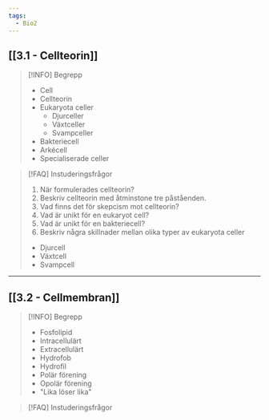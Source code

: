 ```yaml
---
tags:
  - Bio2
---
```

## [[3.1 - Cellteorin]]

>[!INFO] Begrepp
>- Cell
>- Cellteorin
>- Eukaryota celler
>	- Djurceller
>	- Växtceller
>	- Svampceller
>- Bakteriecell
>- Arkécell
>- Specialiserade celler

>[!FAQ] Instuderingsfrågor
>1. När formulerades cellteorin?
>2. Beskriv cellteorin med åtminstone tre påståenden.
>3. Vad finns det för skepcism mot cellteorin?
>4. Vad är unikt för en eukaryot cell?
>5. Vad är unikt för en bakteriecell?
>6. Beskriv några skillnader mellan olika typer av eukaryota celler
>	- Djurcell
>	- Växtcell
>	- Svampcell

---

## [[3.2 - Cellmembran]]

>[!INFO] Begrepp
>- Fosfolipid
>- Intracellulärt
>- Extracellulärt
>- Hydrofob
>- Hydrofil
>- Polär förening
>- Opolär förening
>- "Lika löser lika"

>[!FAQ] Instuderingsfrågor
